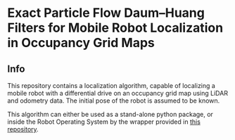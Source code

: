 # Exact Particle Flow Daum–Huang Filters for Mobile Robot Localization in Occupancy Grid Maps

## Info

This repository contains a localization algorithm, capable of localizing a mobile robot with a differential drive on an occupancy grid map using LiDAR and odometry data.
The initial pose of the robot is assumed to be known.

This algorithm can either be used as a stand-alone python package, or inside the Robot Operating System by the wrapper provided in [this repository](https://github.com/anon-ygmr/dhfloc_ros).
